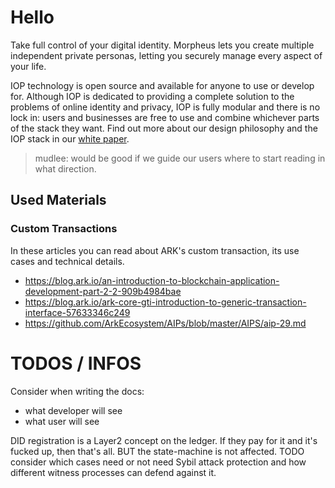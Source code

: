 # Hello

Take full control of your digital identity. Morpheus lets you create multiple independent private personas, letting you securely manage every aspect of your life.

IOP technology is open source and available for anyone to use or develop for. Although IOP is dedicated to providing a complete solution to the problems of online identity and privacy, IOP is fully modular and there is no lock in: users and businesses are free to use and combine whichever parts of the stack they want.
Find out more about our design philosophy and the IOP stack in our [white paper](https://iop.global/whitepaper/).

> mudlee: would be good if we guide our users where to start reading in what direction.

## Used Materials

### Custom Transactions

In these articles you can read about ARK's custom transaction, its use cases and technical details.

- https://blog.ark.io/an-introduction-to-blockchain-application-development-part-2-2-909b4984bae
- https://blog.ark.io/ark-core-gti-introduction-to-generic-transaction-interface-57633346c249
- https://github.com/ArkEcosystem/AIPs/blob/master/AIPS/aip-29.md

# TODOS / INFOS

Consider when writing the docs:
- what developer will see
- what user will see

DID registration is a Layer2 concept on the ledger. If they pay for it and it's fucked up, then that's all. BUT the state-machine is not affected.
TODO consider which cases need or not need Sybil attack protection and how different witness processes can defend against it.